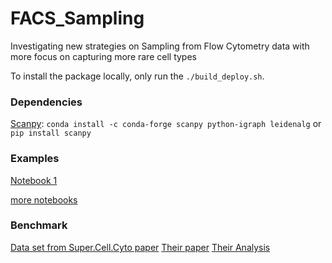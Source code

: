 # FACS_Sampling
Investigating new strategies on Sampling from Flow Cytometry data with more focus on capturing more rare cell types

To install the package locally, only run the `./build_deploy.sh`.

### Dependencies
[Scanpy](https://scanpy.readthedocs.io/en/stable/installation.html): `conda install -c conda-forge scanpy python-igraph leidenalg` or `pip install scanpy`

### Examples
[Notebook 1](https://github.com/EhsanKA/FACS_Sampling/blob/v0.0.1-alpha/notebooks/Identity/Schayan_Identity_healthy.ipynb)

[more notebooks](https://github.com/EhsanKA/FACS_Sampling/tree/main/notebooks/sara)

### Benchmark
[Data set from Super.Cell.Cyto paper](https://zenodo.org/records/8274907)
[Their paper](https://github.com/phipsonlab/SuperCellCyto)
[Their Analysis](https://github.com/phipsonlab/SuperCellCyto-analysis/tree/master)
